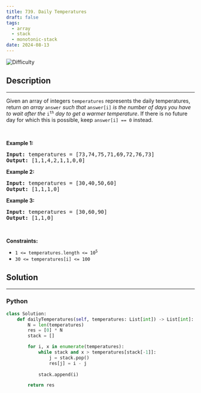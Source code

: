 ```yaml
---
title: 739. Daily Temperatures
draft: false
tags: 
  - array
  - stack
  - monotonic-stack
date: 2024-08-13
---
```


![Difficulty](https://img.shields.io/badge/Difficulty-Medium-blue.svg)

## Description

---
<p>Given an array of integers <code>temperatures</code> represents the daily temperatures, return <em>an array</em> <code>answer</code> <em>such that</em> <code>answer[i]</code> <em>is the number of days you have to wait after the</em> <code>i<sup>th</sup></code> <em>day to get a warmer temperature</em>. If there is no future day for which this is possible, keep <code>answer[i] == 0</code> instead.</p>

<p>&nbsp;</p>
<p><strong class="example">Example 1:</strong></p>
<pre><strong>Input:</strong> temperatures = [73,74,75,71,69,72,76,73]
<strong>Output:</strong> [1,1,4,2,1,1,0,0]
</pre><p><strong class="example">Example 2:</strong></p>
<pre><strong>Input:</strong> temperatures = [30,40,50,60]
<strong>Output:</strong> [1,1,1,0]
</pre><p><strong class="example">Example 3:</strong></p>
<pre><strong>Input:</strong> temperatures = [30,60,90]
<strong>Output:</strong> [1,1,0]
</pre>
<p>&nbsp;</p>
<p><strong>Constraints:</strong></p>

<ul>
	<li><code>1 &lt;=&nbsp;temperatures.length &lt;= 10<sup>5</sup></code></li>
	<li><code>30 &lt;=&nbsp;temperatures[i] &lt;= 100</code></li>
</ul>


## Solution

---
### Python
``` py title='daily-temperatures'
class Solution:
    def dailyTemperatures(self, temperatures: List[int]) -> List[int]:
        N = len(temperatures)
        res = [0] * N
        stack = []

        for i, x in enumerate(temperatures):
            while stack and x > temperatures[stack[-1]]:
                j = stack.pop()
                res[j] = i - j
            
            stack.append(i)

        return res

```

